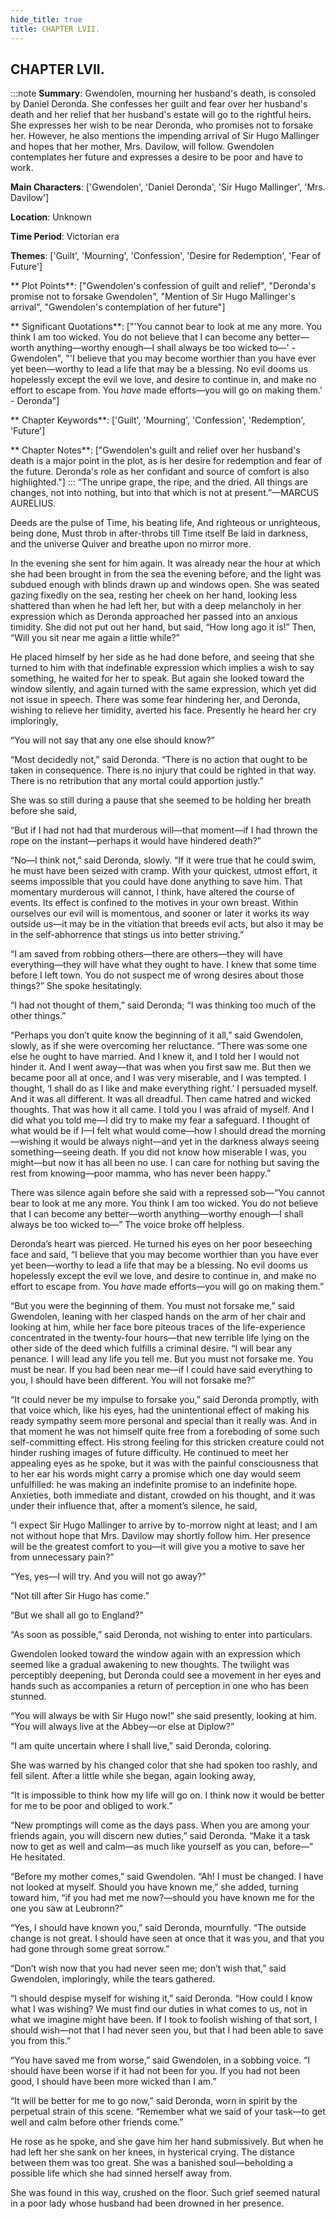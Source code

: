 ```yaml
---
hide_title: true
title: CHAPTER LVII.
---
```

## CHAPTER LVII.
:::note
**Summary**:
Gwendolen, mourning her husband's death, is consoled by Daniel Deronda. She confesses her guilt and fear over her husband's death and her relief that her husband's estate will go to the rightful heirs. She expresses her wish to be near Deronda, who promises not to forsake her. However, he also mentions the impending arrival of Sir Hugo Mallinger and hopes that her mother, Mrs. Davilow, will follow. Gwendolen contemplates her future and expresses a desire to be poor and have to work.

**Main Characters**:
['Gwendolen', 'Daniel Deronda', 'Sir Hugo Mallinger', 'Mrs. Davilow']

**Location**:
Unknown

**Time Period**:
Victorian era

**Themes**:
['Guilt', 'Mourning', 'Confession', 'Desire for Redemption', 'Fear of Future']

** Plot Points**:
["Gwendolen's confession of guilt and relief", "Deronda's promise not to forsake Gwendolen", "Mention of Sir Hugo Mallinger's arrival", "Gwendolen's contemplation of her future"]

** Significant Quotations**:
["'You cannot bear to look at me any more. You think I am too wicked. You do not believe that I can become any better—worth anything—worthy enough—I shall always be too wicked to—' - Gwendolen", "'I believe that you may become worthier than you have ever yet been—worthy to lead a life that may be a blessing. No evil dooms us hopelessly except the evil we love, and desire to continue in, and make no effort to escape from. You _have_ made efforts—you will go on making them.' - Deronda"]

** Chapter Keywords**:
['Guilt', 'Mourning', 'Confession', 'Redemption', 'Future']

** Chapter Notes**:
["Gwendolen's guilt and relief over her husband's death is a major point in the plot, as is her desire for redemption and fear of the future. Deronda's role as her confidant and source of comfort is also highlighted."]
:::
“The unripe grape, the ripe, and the dried. All things are changes, not into nothing, but into that which is not at present.”—MARCUS AURELIUS. 

Deeds are the pulse of Time, his beating life, And righteous or unrighteous, being done, Must throb in after-throbs till Time itself Be laid in darkness, and the universe Quiver and breathe upon no mirror more. 

In the evening she sent for him again. It was already near the hour at which she had been brought in from the sea the evening before, and the light was subdued enough with blinds drawn up and windows open. She was seated gazing fixedly on the sea, resting her cheek on her hand, looking less shattered than when he had left her, but with a deep melancholy in her expression which as Deronda approached her passed into an anxious timidity. She did not put out her hand, but said, “How long ago it is!” Then, “Will you sit near me again a little while?” 

He placed himself by her side as he had done before, and seeing that she turned to him with that indefinable expression which implies a wish to say something, he waited for her to speak. But again she looked toward the window silently, and again turned with the same expression, which yet did not issue in speech. There was some fear hindering her, and Deronda, wishing to relieve her timidity, averted his face. Presently he heard her cry imploringly, 

“You will not say that any one else should know?” 

“Most decidedly not,” said Deronda. “There is no action that ought to be taken in consequence. There is no injury that could be righted in that way. There is no retribution that any mortal could apportion justly.” 

She was so still during a pause that she seemed to be holding her breath before she said, 

“But if I had not had that murderous will—that moment—if I had thrown the rope on the instant—perhaps it would have hindered death?” 

“No—I think not,” said Deronda, slowly. “If it were true that he could swim, he must have been seized with cramp. With your quickest, utmost effort, it seems impossible that you could have done anything to save him. That momentary murderous will cannot, I think, have altered the course of events. Its effect is confined to the motives in your own breast. Within ourselves our evil will is momentous, and sooner or later it works its way outside us—it may be in the vitiation that breeds evil acts, but also it may be in the self-abhorrence that stings us into better striving.” 

“I am saved from robbing others—there are others—they will have everything—they will have what they ought to have. I knew that some time before I left town. You do not suspect me of wrong desires about those things?” She spoke hesitatingly. 

“I had not thought of them,” said Deronda; “I was thinking too much of the other things.” 

“Perhaps you don’t quite know the beginning of it all,” said Gwendolen, slowly, as if she were overcoming her reluctance. “There was some one else he ought to have married. And I knew it, and I told her I would not hinder it. And I went away—that was when you first saw me. But then we became poor all at once, and I was very miserable, and I was tempted. I thought, ‘I shall do as I like and make everything right.’ I persuaded myself. And it was all different. It was all dreadful. Then came hatred and wicked thoughts. That was how it all came. I told you I was afraid of myself. And I did what you told me—I did try to make my fear a safeguard. I thought of what would be if I—I felt what would come—how I should dread the morning—wishing it would be always night—and yet in the darkness always seeing something—seeing death. If you did not know how miserable I was, you might—but now it has all been no use. I can care for nothing but saving the rest from knowing—poor mamma, who has never been happy.” 

There was silence again before she said with a repressed sob—“You cannot bear to look at me any more. You think I am too wicked. You do not believe that I can become any better—worth anything—worthy enough—I shall always be too wicked to—” The voice broke off helpless. 

Deronda’s heart was pierced. He turned his eyes on her poor beseeching face and said, “I believe that you may become worthier than you have ever yet been—worthy to lead a life that may be a blessing. No evil dooms us hopelessly except the evil we love, and desire to continue in, and make no effort to escape from. You _have_ made efforts—you will go on making them.” 

“But you were the beginning of them. You must not forsake me,” said Gwendolen, leaning with her clasped hands on the arm of her chair and looking at him, while her face bore piteous traces of the life-experience concentrated in the twenty-four hours—that new terrible life lying on the other side of the deed which fulfills a criminal desire. “I will bear any penance. I will lead any life you tell me. But you must not forsake me. You must be near. If you had been near me—if I could have said everything to you, I should have been different. You will not forsake me?” 

“It could never be my impulse to forsake you,” said Deronda promptly, with that voice which, like his eyes, had the unintentional effect of making his ready sympathy seem more personal and special than it really was. And in that moment he was not himself quite free from a foreboding of some such self-committing effect. His strong feeling for this stricken creature could not hinder rushing images of future difficulty. He continued to meet her appealing eyes as he spoke, but it was with the painful consciousness that to her ear his words might carry a promise which one day would seem unfulfilled: he was making an indefinite promise to an indefinite hope. Anxieties, both immediate and distant, crowded on his thought, and it was under their influence that, after a moment’s silence, he said, 

“I expect Sir Hugo Mallinger to arrive by to-morrow night at least; and I am not without hope that Mrs. Davilow may shortly follow him. Her presence will be the greatest comfort to you—it will give you a motive to save her from unnecessary pain?” 

“Yes, yes—I will try. And you will not go away?” 

“Not till after Sir Hugo has come.” 

“But we shall all go to England?” 

“As soon as possible,” said Deronda, not wishing to enter into particulars. 

Gwendolen looked toward the window again with an expression which seemed like a gradual awakening to new thoughts. The twilight was perceptibly deepening, but Deronda could see a movement in her eyes and hands such as accompanies a return of perception in one who has been stunned. 

“You will always be with Sir Hugo now!” she said presently, looking at him. “You will always live at the Abbey—or else at Diplow?” 

“I am quite uncertain where I shall live,” said Deronda, coloring. 

She was warned by his changed color that she had spoken too rashly, and fell silent. After a little while she began, again looking away, 

“It is impossible to think how my life will go on. I think now it would be better for me to be poor and obliged to work.” 

“New promptings will come as the days pass. When you are among your friends again, you will discern new duties,” said Deronda. “Make it a task now to get as well and calm—as much like yourself as you can, before—” He hesitated. 

“Before my mother comes,” said Gwendolen. “Ah! I must be changed. I have not looked at myself. Should you have known me,” she added, turning toward him, “if you had met me now?—should you have known me for the one you saw at Leubronn?” 

“Yes, I should have known you,” said Deronda, mournfully. “The outside change is not great. I should have seen at once that it was you, and that you had gone through some great sorrow.” 

“Don’t wish now that you had never seen me; don’t wish that,” said Gwendolen, imploringly, while the tears gathered. 

“I should despise myself for wishing it,” said Deronda. “How could I know what I was wishing? We must find our duties in what comes to us, not in what we imagine might have been. If I took to foolish wishing of that sort, I should wish—not that I had never seen you, but that I had been able to save you from this.” 

“You have saved me from worse,” said Gwendolen, in a sobbing voice. “I should have been worse if it had not been for you. If you had not been good, I should have been more wicked than I am.” 

“It will be better for me to go now,” said Deronda, worn in spirit by the perpetual strain of this scene. “Remember what we said of your task—to get well and calm before other friends come.” 

He rose as he spoke, and she gave him her hand submissively. But when he had left her she sank on her knees, in hysterical crying. The distance between them was too great. She was a banished soul—beholding a possible life which she had sinned herself away from. 

She was found in this way, crushed on the floor. Such grief seemed natural in a poor lady whose husband had been drowned in her presence. 

